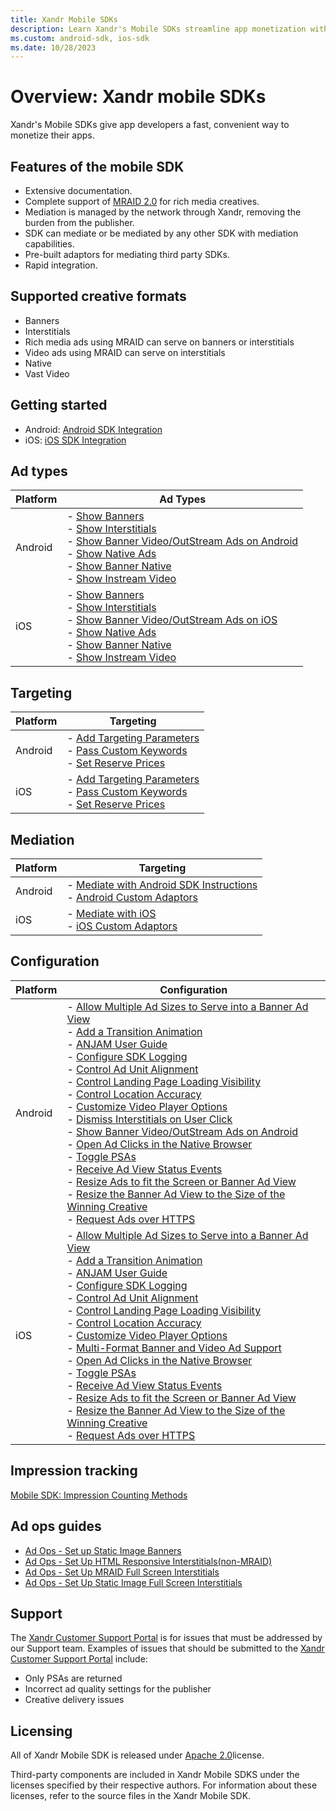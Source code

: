 ```yaml
---
title: Xandr Mobile SDKs
description: Learn Xandr's Mobile SDKs streamline app monetization with open-source code, extensive documentation, MRAID 2.0 support, and efficient mediation options.
ms.custom: android-sdk, ios-sdk
ms.date: 10/28/2023
---
```


# Overview: Xandr mobile SDKs

Xandr's Mobile SDKs give app developers a fast, convenient way to monetize their apps.

## Features of the mobile SDK

<!-- - Open-source code (including release notes) available on [GitHub](https://github.com/appnexus). -->
<!-- - [Support forum](https://groups.google.com/forum/#%21forum/appnexussdk) for direct engineering support. -->
<!-- - Dedicated [Android](https://play.google.com/store/apps/details?id=com.appnexus.opensdkapp) and [iOS](https://itunes.apple.com/us/app/appnexus-sdk-app/id736869833?mt=8) apps integrate the SDK and allow you to test your campaigns and creatives in real environments. -->
- Extensive documentation.
- Complete support of [MRAID 2.0](https://www.iab.com/guidelines/mobile-rich-media-ad-interface-definitions-mraid/) for rich media creatives.
- Mediation is managed by the network through Xandr, removing the burden from the publisher.
- SDK can mediate or be mediated by any other SDK with mediation capabilities.
- Pre-built adaptors for mediating third party SDKs.
- Rapid integration.

## Supported creative formats

- Banners
- Interstitials
- Rich media ads using MRAID can serve on banners or interstitials
- Video ads using MRAID can serve on interstitials
- Native
- Vast Video

## Getting started

- Android: [Android SDK Integration](android-sdk-integration-instructions.md)
- iOS: [iOS SDK Integration](ios-sdk-integration-instructions.md)

## Ad types

| Platform | Ad Types                                                                                                            |
|----------|---------------------------------------------------------------------------------------------------------------------|
| Android  | - [Show Banners](show-banners-on-android.md) <br> - [Show Interstitials](show-interstitials-on-android.md) <br> - [Show Banner Video/OutStream Ads on Android](show-banner-video-outstream-ads-on-android.md) <br> - [Show Native Ads](show-native-ads-on-android.md) <br> - [Show Banner Native](show-banner-native-on-android.md) <br> - [Show Instream Video](show-instream-video-ads-on-android.md) |
| iOS      | - [Show Banners](show-banners-on-ios.md)<br> - [Show Interstitials](show-interstitials-ads-on-ios.md)<br> - [Show Banner Video/OutStream Ads on iOS](show-multi-format-banner-ads-on-ios.md)<br> - [Show Native Ads](show-native-ads-on-ios.md)<br> - [Show Banner Native](show-banner-native-on-ios.md)<br> - [Show Instream Video](show-instream-video-ads-on-ios.md) |

## Targeting

| Platform | Targeting                                                        |
|----------|------------------------------------------------------------------|
| Android  | - [Add Targeting Parameters](add-targeting-parameters-on-android.md)<br> - [Pass Custom Keywords](pass-custom-keywords-on-android.md)<br> - [Set Reserve Prices](set-reserve-prices-on-android.md) |
| iOS      | - [Add Targeting Parameters](add-targeting-parameters-on-ios.md)<br> - [Pass Custom Keywords](pass-custom-keywords-on-ios.md)<br> - [Set Reserve Prices](set-reserve-prices-on-ios.md) |

## Mediation

| Platform | Targeting                                                     |
|----------|---------------------------------------------------------------|
| Android  | - [Mediate with Android SDK Instructions](mediate-with-android-sdk-instructions.md)<br> - [Android Custom Adaptors](android-custom-adaptors.md) |
| iOS      | - [Mediate with iOS](mediate-with-ios.md)<br> - [iOS Custom Adaptors](ios-custom-adaptors.md)                          |

## Configuration

| Platform | Configuration |
|----------|---------------|
| Android | - [Allow Multiple Ad Sizes to Serve into a Banner Ad View](allow-multiple-ad-sizes-to-serve-into-a-banner-ad-view-on-android.md)<br> - [Add a Transition Animation](add-a-transition-animation-on-android.md)<br> - [ANJAM User Guide](anjam-user-guide.md)<br> - [Configure SDK Logging](configure-sdk-logging-on-android.md)<br> - [Control Ad Unit Alignment](control-ad-unit-alignment-on-android.md)<br> - [Control Landing Page Loading Visibility](control-landing-page-load-visibility-on-android.md)<br> - [Control Location Accuracy](location-controls-on-android.md)<br> - [Customize Video Player Options](customize-video-player-options-on-android.md)<br> - [Dismiss Interstitials on User Click](dismiss-interstitials-on-user-click.md)<br> - [Show Banner Video/OutStream Ads on Android](show-banner-video-outstream-ads-on-android.md)<br> - [Open Ad Clicks in the Native Browser](open-ad-clicks-in-the-native-browser-on-android.md)<br> - [Toggle PSAs](toggle-psas-on-android.md)<br> - [Receive Ad View Status Events](receive-ad-view-status-events-on-android.md)<br> - [Resize Ads to fit the Screen or Banner Ad View](resize-ads-to-fit-the-screen-or-banner-ad-view-on-android.md)<br> - [Resize the Banner Ad View to the Size of the Winning Creative](resize-the-banner-ad-view-to-the-size-of-the-winning-creative-on-android.md)<br> - [Request Ads over HTTPS](request-ads-over-https-on-android.md) | 
| iOS | - [Allow Multiple Ad Sizes to Serve into a Banner Ad View](allow-multiple-ad-sizes-to-serve-into-a-banner-ad-view-on-ios.md)<br> - [Add a Transition Animation](add-a-transition-animation-on-ios.md)<br> - [ANJAM User Guide](anjam-user-guide.md)<br> - [Configure SDK Logging](configure-sdk-logging-on-ios.md)<br> - [Control Ad Unit Alignment](control-ad-unit-alignment-on-ios.md)<br> -  [Control Landing Page Loading Visibility](control-landing-page-load-visibility-on-ios.md)<br> - [Control Location Accuracy](location-controls-on-ios.md)<br> - [Customize Video Player Options](configure-video-player-options-on-ios.md)<br> - [Multi-Format Banner and Video Ad Support](show-multi-format-banner-ads-on-ios.md)<br> - [Open Ad Clicks in the Native Browser](open-ad-clicks-in-the-native-browser-on-ios.md)<br> - [Toggle PSAs](toggle-psas-on-ios.md)<br> - [Receive Ad View Status Events](receive-ad-view-status-events-on-ios.md)<br> - [Resize Ads to fit the Screen or Banner Ad View](resize-ads-to-fit-the-screen-or-banner-ad-view-on-ios.md)<br> - [Resize the Banner Ad View to the Size of the Winning Creative](resize-the-banner-ad-view-to-the-size-of-the-winning-creative-on-ios.md)<br> - [Request Ads over HTTPS](request-ads-over-https-on-ios.md) |

## Impression tracking

[Mobile SDK: Impression Counting Methods](impression-counting-methods.md)

<!-- ## Apps
[Xandr SDK App](xandr-sdk-app.md) -->

## Ad ops guides

- [Ad Ops - Set up Static Image Banners](ad-ops-set-up-static-image-banners.md)
- [Ad Ops - Set Up HTML Responsive Interstitials(non-MRAID)](ad-ops-set-up-html-responsive-interstitials-non-mraid.md)
- [Ad Ops - Set Up MRAID Full Screen Interstitials](ad-ops-set-up-mraid-full-screen-interstitials.md)
- [Ad Ops - Set Up Static Image Full Screen Interstitials](ad-ops-set-up-static-image-full-screen-interstitials.md)

## Support

The [Xandr Customer Support Portal](https://help.xandr.com/s/login) is for issues that must be addressed by our Support team.
Examples of issues that should be submitted to the [Xandr Customer Support Portal](https://help.xandr.com/s/login/) include:

- Only PSAs are returned
- Incorrect ad quality settings for the publisher
- Creative delivery issues

## Licensing

All of Xandr Mobile SDK <!-- code --> is released under [Apache 2.0](https://www.apache.org/licenses/LICENSE-2.0)license. <!-- License information can be found in our Github repositories of [iOS](https://github.com/appnexus/mobile-sdk-ios) and [Android](https://github.com/appnexus/mobile-sdk-android) SDK. -->

Third-party components are included in Xandr Mobile SDKS under the licenses specified by their respective authors. For information about these licenses, refer to the source files in the Xandr Mobile SDK.
